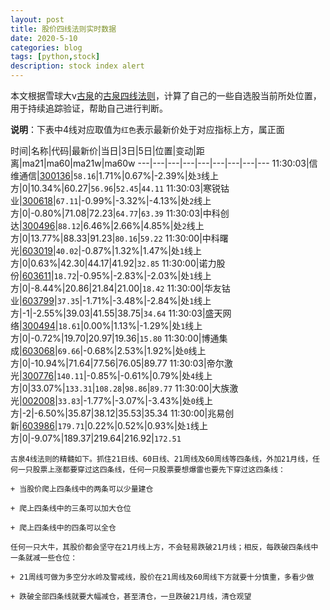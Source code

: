 ```yaml
---
layout: post
title: 股价四线法则实时数据
date: 2020-5-10
categories: blog
tags: [python,stock]
description: stock index alert
---
```



本文根据雪球大v[古泉](https://xueqiu.com/u/7148646888)的[古泉四线法则](https://xueqiu.com/7148646888/130498192)，计算了自己的一些自选股当前所处位置，用于持续追踪验证，帮助自己进行判断。

**说明**：下表中4线对应取值为`红色`表示最新价处于对应指标上方，属正面

时间|名称|代码|最新价|当日|3日|5日|位置|变动|距离|ma21|ma60|ma21w|ma60w
---|---|---|---|---|---|---|---|---
11:30:03|信维通信|[300136](https://xueqiu.com/S/SZ300136)|`58.16`|1.71%|0.67%|-2.39%|处`3`线上方|0|10.34%|60.27|`56.96`|`52.45`|`44.11`
11:30:03|寒锐钴业|[300618](https://xueqiu.com/S/SZ300618)|`67.11`|-0.99%|-3.32%|-4.13%|处`2`线上方|0|-0.80%|71.08|72.23|`64.77`|`63.39`
11:30:03|中科创达|[300496](https://xueqiu.com/S/SZ300496)|`88.12`|6.46%|2.66%|4.85%|处`2`线上方|0|13.77%|88.33|91.23|`80.16`|`59.22`
11:30:00|中科曙光|[603019](https://xueqiu.com/S/SH603019)|`40.02`|-0.87%|1.32%|1.47%|处`1`线上方|0|0.63%|42.30|44.17|41.92|`32.85`
11:30:00|诺力股份|[603611](https://xueqiu.com/S/SH603611)|`18.72`|-0.95%|-2.83%|-2.03%|处`1`线上方|0|-8.44%|20.86|21.84|21.00|`18.42`
11:30:00|华友钴业|[603799](https://xueqiu.com/S/SH603799)|`37.35`|-1.71%|-3.48%|-2.84%|处`1`线上方|-1|-2.55%|39.03|41.55|38.75|`34.64`
11:30:03|盛天网络|[300494](https://xueqiu.com/S/SZ300494)|`18.61`|0.00%|1.13%|-1.29%|处`1`线上方|0|-0.72%|19.70|20.97|19.36|`15.80`
11:30:00|博通集成|[603068](https://xueqiu.com/S/SH603068)|`69.66`|-0.68%|2.53%|1.92%|处`0`线上方|0|-10.94%|71.64|77.56|76.05|89.77
11:30:03|帝尔激光|[300776](https://xueqiu.com/S/SZ300776)|`140.11`|-0.85%|-0.61%|0.79%|处`4`线上方|0|33.07%|`133.31`|`108.28`|`98.86`|`89.77`
11:30:00|大族激光|[002008](https://xueqiu.com/S/SZ002008)|`33.83`|-1.77%|-3.07%|-3.43%|处`0`线上方|-2|-6.50%|35.87|38.12|35.53|35.34
11:30:00|兆易创新|[603986](https://xueqiu.com/S/SH603986)|`179.71`|0.22%|0.52%|0.93%|处`1`线上方|0|-9.07%|189.37|219.64|216.92|`172.51`

```
古泉4线法则的精髓如下。抓住21日线、60日线、21周线及60周线等四条线，外加21月线，任何一只股票上涨都要穿过这四条线，任何一只股票要想爆雷也要先下穿过这四条线：

+ 当股价爬上四条线中的两条可以少量建仓

+ 爬上四条线中的三条可以加大仓位

+ 爬上四条线中的四条可以全仓

任何一只大牛，其股价都会坚守在21月线上方，不会轻易跌破21月线；相反，每跌破四条线中一条就减一些仓位：

+ 21周线可做为多空分水岭及警戒线，股价在21周线及60周线下方就要十分慎重，多看少做

+ 跌破全部四条线就要大幅减仓，甚至清仓，一旦跌破21月线，清仓观望
```